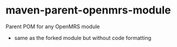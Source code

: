 # maven-parent-openmrs-module
Parent POM for any OpenMRS module

- same as the forked module but without code formatting
